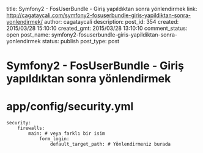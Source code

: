 title: Symfony2 - FosUserBundle - Giriş yapıldıktan sonra yönlendirmek
link: http://cagataycali.com/symfony2-fosuserbundle-giris-yapildiktan-sonra-yonlendirmek/
author: cagataycali
description: 
post_id: 354
created: 2015/03/28 15:10:10
created_gmt: 2015/03/28 13:10:10
comment_status: open
post_name: symfony2-fosuserbundle-giris-yapildiktan-sonra-yonlendirmek
status: publish
post_type: post

# Symfony2 - FosUserBundle - Giriş yapıldıktan sonra yönlendirmek

# app/config/security.yml
    security:
        firewalls:
            main: # veya farklı bir isim
                form_login:
                    default_target_path: # Yönlendirmeniz burada